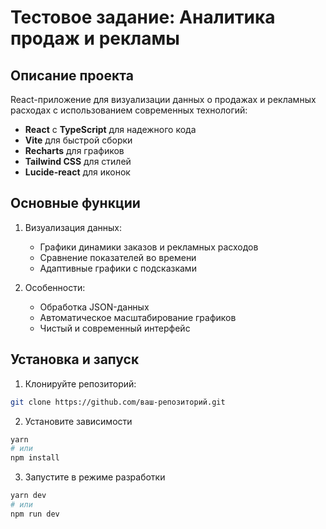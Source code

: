 # Тестовое задание: Аналитика продаж и рекламы

## Описание проекта

React-приложение для визуализации данных о продажах и рекламных расходах с использованием современных технологий:

- **React** с **TypeScript** для надежного кода
- **Vite** для быстрой сборки
- **Recharts** для графиков
- **Tailwind CSS** для стилей
- **Lucide-react** для иконок

## Основные функции

1. Визуализация данных:
   - Графики динамики заказов и рекламных расходов
   - Сравнение показателей во времени
   - Адаптивные графики с подсказками

2. Особенности:
   - Обработка JSON-данных
   - Автоматическое масштабирование графиков
   - Чистый и современный интерфейс

## Установка и запуск

1. Клонируйте репозиторий:
```bash
git clone https://github.com/ваш-репозиторий.git
```

2. Установите зависимости
```bash
yarn
# или
npm install
```

3. Запустите в режиме разработки
```bash
yarn dev
# или
npm run dev
```
